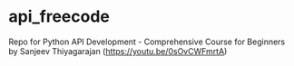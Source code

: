 # api_freecode
Repo for Python API Development - Comprehensive Course for Beginners by Sanjeev Thiyagarajan (https://youtu.be/0sOvCWFmrtA)
